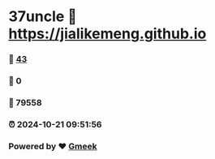 # 37uncle :link: https://jialikemeng.github.io 
### :page_facing_up: [43](https://jialikemeng.github.io/tag.html) 
### :speech_balloon: 0 
### :hibiscus: 79558 
### :alarm_clock: 2024-10-21 09:51:56 
### Powered by :heart: [Gmeek](https://github.com/Meekdai/Gmeek)
